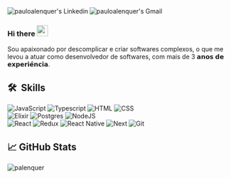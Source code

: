 <a href="https://www.linkedin.com/in/pauloalenquer/">
  <img align="left" alt="pauloalenquer's Linkedin" src="https://img.shields.io/badge/LinkedIn-0077B5?style=for-the-badge&logo=linkedin&logoColor=white" />
</a>
<a href="https://mail.google.com/mail/?view=cm&fs=1&to=pauloalenquer@gmail.com">
  <img align="left" alt="pauloalenquer's Gmail" src="https://img.shields.io/badge/Gmail-D14836?style=for-the-badge&logo=gmail&logoColor=white" />
</a>
<br/>

### Hi there <img src="https://media.giphy.com/media/hvRJCLFzcasrR4ia7z/giphy.gif" width="25px">

Sou apaixonado por descomplicar e criar softwares complexos, o que me levou a atuar como desenvolvedor de softwares, com mais de 3 𝗮𝗻𝗼𝘀 𝗱𝗲 𝗲𝘅𝗽𝗲𝗿𝗶𝗲̂𝗻𝗰𝗶𝗮.

## 🛠 &nbsp;Skills

![JavaScript](https://img.shields.io/badge/JavaScript-323330?style=for-the-badge&logo=javascript&logoColor=F7DF1E)
![Typescript](https://img.shields.io/badge/TypeScript-007ACC?style=for-the-badge&logo=typescript&logoColor=white)
![HTML](https://img.shields.io/badge/HTML5-E34F26?style=for-the-badge&logo=html5&logoColor=white)
![CSS](https://img.shields.io/badge/CSS3-1572B6?style=for-the-badge&logo=css3&logoColor=white)
</br>
![Elixir](https://img.shields.io/badge/elixir-%234B275F.svg?style=for-the-badge&logo=elixir&logoColor=white)
![Postgres](https://img.shields.io/badge/postgres-%23316192.svg?style=for-the-badge&logo=postgresql&logoColor=white)
![NodeJS](https://img.shields.io/badge/node.js-6DA55F?style=for-the-badge&logo=node.js&logoColor=white)
</br>
![React](https://img.shields.io/badge/React-20232A?style=for-the-badge&logo=react&logoColor=61DAFB)
![Redux](https://img.shields.io/badge/redux-%23593d88.svg?style=for-the-badge&logo=redux&logoColor=white)
![React Native](https://img.shields.io/badge/React_Native-20232A?style=for-the-badge&logo=react&logoColor=61DAFB)
![Next](https://img.shields.io/badge/Next-black?style=for-the-badge&logo=next.js&logoColor=white)
![Git](https://img.shields.io/badge/Git-F05032?style=for-the-badge&logo=git&logoColor=white)


## &#x1f4c8; GitHub Stats

<p align="left"><img align="left" src="https://github-readme-stats.vercel.app/api/top-langs?username=palenquer&show_icons=true&locale=en&layout=compact&theme=radical" alt="palenquer" /></p>
